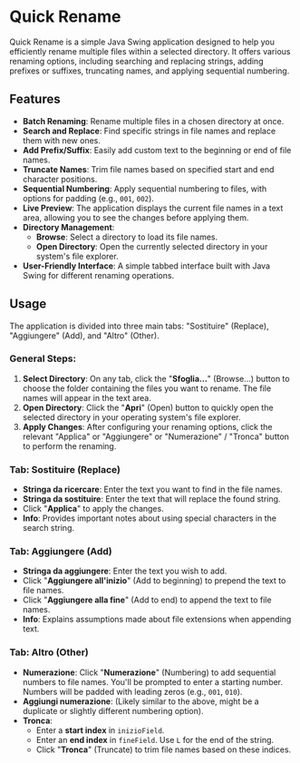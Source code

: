 # Quick Rename
Quick Rename is a simple Java Swing application designed to help you efficiently rename multiple files within a selected directory. It offers various renaming options, including searching and replacing strings, adding prefixes or suffixes, truncating names, and applying sequential numbering.

## Features
* **Batch Renaming**: Rename multiple files in a chosen directory at once.
* **Search and Replace**: Find specific strings in file names and replace them with new ones.
* **Add Prefix/Suffix**: Easily add custom text to the beginning or end of file names.
* **Truncate Names**: Trim file names based on specified start and end character positions.
* **Sequential Numbering**: Apply sequential numbering to files, with options for padding (e.g., `001`, `002`).
* **Live Preview**: The application displays the current file names in a text area, allowing you to see the changes before applying them.
* **Directory Management**:
    * **Browse**: Select a directory to load its file names.
    * **Open Directory**: Open the currently selected directory in your system's file explorer.
* **User-Friendly Interface**: A simple tabbed interface built with Java Swing for different renaming operations.

## Usage
The application is divided into three main tabs: "Sostituire" (Replace), "Aggiungere" (Add), and "Altro" (Other).

### General Steps:
1.  **Select Directory**: On any tab, click the "**Sfoglia...**" (Browse...) button to choose the folder containing the files you want to rename. The file names will appear in the text area.
2.  **Open Directory**: Click the "**Apri**" (Open) button to quickly open the selected directory in your operating system's file explorer.
3.  **Apply Changes**: After configuring your renaming options, click the relevant "Applica" or "Aggiungere" or "Numerazione" / "Tronca" button to perform the renaming.

### Tab: Sostituire (Replace)
* **Stringa da ricercare**: Enter the text you want to find in the file names.
* **Stringa da sostituire**: Enter the text that will replace the found string.
* Click "**Applica**" to apply the changes.
* **Info**: Provides important notes about using special characters in the search string.

### Tab: Aggiungere (Add)
* **Stringa da aggiungere**: Enter the text you wish to add.
* Click "**Aggiungere all'inizio**" (Add to beginning) to prepend the text to file names.
* Click "**Aggiungere alla fine**" (Add to end) to append the text to file names.
* **Info**: Explains assumptions made about file extensions when appending text.

### Tab: Altro (Other)
* **Numerazione**: Click "**Numerazione**" (Numbering) to add sequential numbers to file names. You'll be prompted to enter a starting number. Numbers will be padded with leading zeros (e.g., `001`, `010`).
* **Aggiungi numerazione**: (Likely similar to the above, might be a duplicate or slightly different numbering option).
* **Tronca**:
    * Enter a **start index** in `inizioField`.
    * Enter an **end index** in `fineField`. Use `L` for the end of the string.
    * Click "**Tronca**" (Truncate) to trim file names based on these indices.
